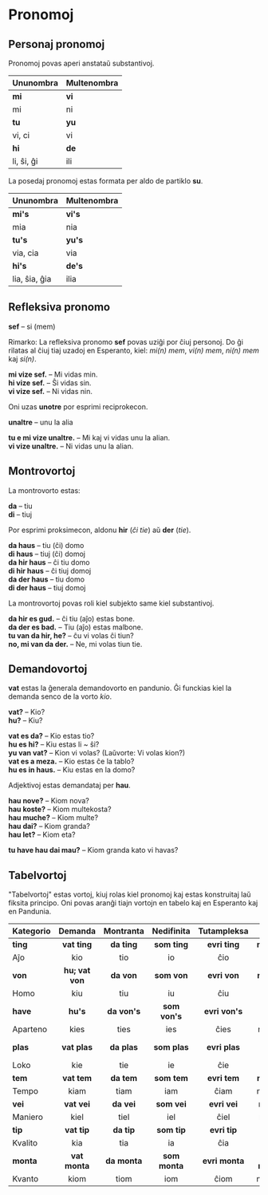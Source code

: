 # Pronomoj

## Personaj pronomoj

Pronomoj povas aperi anstataŭ substantivoj.

| Ununombra   | Multenombra  |
|:------------|:-------------|
| **mi**      | **vi**       |
| mi          | ni           |
| **tu**      | **yu**       |
| vi, ci      | vi           |
| **hi**      | **de**       |
| li, ŝi, ĝi  | ili          |


La posedaj pronomoj estas formata per aldo de partiklo
**su**.

| Ununombra   | Multenombra  |
|:------------|:-------------|
| **mi's**    | **vi's**     |
| mia         | nia          |
| **tu's**    | **yu's**     |
| via, cia    | via          |
| **hi's**    | **de's**     |
|lia, ŝia, ĝia| ilia         |

## Refleksiva pronomo

**sef**
– si (mem)

Rimarko: La refleksiva pronomo
**sef**
povas uziĝi por ĉiuj personoj.
Do ĝi rilatas al ĉiuj tiaj uzadoj en Esperanto, kiel: _mi(n) mem_, _vi(n) mem_, _ni(n) mem_ kaj _si(n)_.

**mi vize sef.**
– Mi vidas min.  
**hi vize sef.**
– Ŝi vidas sin.  
**vi vize sef.**
– Ni vidas nin.

Oni uzas
**unotre**
por esprimi reciprokecon.

**unaltre**
– unu la alia

**tu e mi vize unaltre.**
– Mi kaj vi vidas unu la alian.  
**vi vize unaltre.**
– Ni vidas unu la alian.


## Montrovortoj

La montrovorto estas:

**da**
– tiu  
**di**
– tiuj

Por esprimi proksimecon, aldonu
**hir**
(_ĉi tie_) aŭ
**der**
(_tie_).

**da haus**
– tiu (ĉi) domo  
**di haus**
– tiuj (ĉi) domoj  
**da hir haus**
– ĉi tiu domo  
**di hir haus**
– ĉi tiuj domoj  
**da der haus**
– tiu domo  
**di der haus**
– tiuj domoj  

La montrovortoj povas roli kiel subjekto same kiel substantivoj.

**da hir es gud.**
– ĉi tiu (aĵo) estas bone.  
**da der es bad.**
– Tiu (aĵo) estas malbone.  
**tu van da hir, he?**
– ĉu vi volas ĉi tiun?  
**no, mi van da der.**
– Ne, mi volas tiun tie.


## Demandovortoj

**vat**
estas la ĝenerala demandovorto en pandunio.
Ĝi funckias kiel la demanda senco de la vorto *kio*.

**vat?**
– Kio?  
**hu?**
– Kiu?

**vat es da?**
– Kio estas tio?  
**hu es hi?**
– Kiu estas li ~ ŝi?  
**yu van vat?**
– Kion vi volas? (Laŭvorte: Vi volas kion?)  
**vat es a meza.**
– Kio estas ĉe la tablo?  
**hu es in haus.**
– Kiu estas en la domo?

Adjektivoj estas demandataj per
**hau**.

**hau nove?**
– Kiom nova?  
**hau koste?**
– Kiom multekosta?  
**hau muche?**
– Kiom multe?  
**hau dai?**
– Kiom granda?  
**hau let?**
– Kiom eta?

**tu have hau dai mau?**
– Kiom granda kato vi havas?

## Tabelvortoj

"Tabelvortoj" estas vortoj, kiuj rolas kiel pronomoj kaj estas konstruitaj laŭ fiksita principo.
Oni povas aranĝi tiajn vortojn en tabelo kaj en Esperanto kaj en Pandunia.

| Kategorio     | Demanda       | Montranta     | Nedifinita    | Tutampleksa   | Nea           | Diferenca     | Elektenda     |
|:--------------|:-------------:|:-------------:|:-------------:|:-------------:|:-------------:|:-------------:|:-------------:|
| **ting**      | **vat ting**  | **da ting**   | **som ting**  | **evri ting** | **no ting**   | **otre ting** | **eni ting**  |
| Aĵo           | kio           | tio           | io            | ĉio           | nenio         | alio          | io ajn        |
| **von**       |**hu; vat von**| **da von**    | **som von**   | **evri von**  | **no von**    | **otre von**  | **eni von**   |
| Homo          | kiu           | tiu           | iu            | ĉiu           | neniu         | aliulo        | iu ajn        |
| **have**      | **hu's**      | **da von's**  | **som von's** |**evri von's** | **no von's**  |**otre von's** | **eni von's** |
| Aparteno      | kies          | ties          | ies           | ĉies          | nenies        | de alia       | ies ajn       |
| **plas**      | **vat plas**  | **da plas**   | **som plas**  | **evri plas** | **no plas**   | **otre plas** | **eni plas**  |
| Loko          | kie           | tie           | ie            | ĉie           | nenie         | aliloke       | ie ajn        |
| **tem**       | **vat tem**   | **da tem**    | **som tem**   | **evri tem**  | **no tem**    | **otre tem**  | **eni tem**   |
| Tempo         | kiam          | tiam          | iam           | ĉiam          | neniam        | alifoje       | iam ajn       |
| **vei**       | **vat vei**   | **da vei**    | **som vei**   | **evri vei**  | **no vei**    | **otre vei**  | **eni vei**   |
| Maniero       | kiel          | tiel          | iel           | ĉiel          | neniel        | alimaniere    | iel ajn       |
| **tip**       | **vat tip**   | **da tip**    | **som tip**   | **evri tip**  | **no tip**    | **otre tip**  | **eni tip**   |
| Kvalito       | kia           | tia           | ia            | ĉia           | nenia         | alispeca      | ia ajn        |
| **monta**     | **vat monta** | **da monta**  | **som monta** | **evri monta**| **no monta**  | **otre monta**| **eni monta** |
| Kvanto        | kiom          | tiom          | iom           | ĉiom          | neniom        | alikvante     | iom ajn       |

